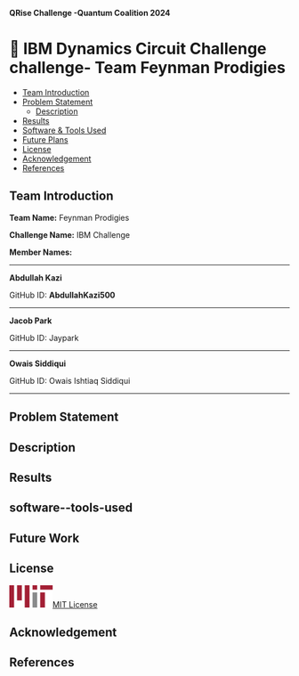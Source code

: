 **QRise Challenge -Quantum Coalition 2024**

# :space_invader: IBM Dynamics Circuit Challenge challenge- Team Feynman Prodigies 

- [Team Introduction](#team-introduction)
- [Problem Statement](#ProblemStatement)
  - [Description](#description)
- [Results](#Results)
- [Software & Tools Used](#software--tools-used)
- [Future Plans](#future-plans)
- [License](#license)
- [Acknowledgement](#Acknowledgement)
- [References](#references)

## Team Introduction
**Team Name:** Feynman Prodigies 

**Challenge Name:** IBM Challenge



****Member Names:****

------------

**Abdullah Kazi**

GitHub ID: **AbdullahKazi500**

 
------------


**Jacob Park**


GitHub ID: Jaypark

------------

**Owais Siddiqui**



GitHub ID: Owais Ishtiaq Siddiqui

------------



## Problem Statement

## Description 

## Results


## software--tools-used

## Future Work

## License

<a href="https://choosealicense.com/licenses/mit/"><img src="https://raw.githubusercontent.com/johnturner4004/readme-generator/master/src/components/assets/images/mit.svg" height=40 />MIT License</a>

## Acknowledgement 


## References
 

